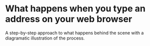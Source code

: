 # What happens when you type an address on your web browser
A step-by-step approach to what happens behind the scene with
a diagramatic illustration of the process.
